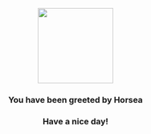 <p align="center">
    <img src="https://raw.githubusercontent.com/PokeAPI/sprites/master/sprites/pokemon/116.png" width="150" height="150">
</p>
<h3 align="center">You have been greeted by  <b>Horsea</b></h3>
<h3 align="center">Have a nice day!</h3>
